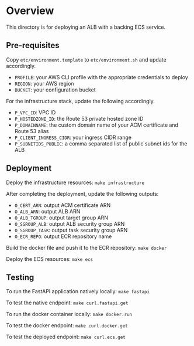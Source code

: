 # Overview
This directory is for deploying an ALB with a backing ECS service.

## Pre-requisites
Copy `etc/environment.template` to `etc/environment.sh` and update accordingly.
* `PROFILE`: your AWS CLI profile with the appropriate credentials to deploy
* `REGION`: your AWS region
* `BUCKET`: your configuration bucket

For the infrastructure stack, update the following accordingly.
* `P_VPC_ID`: VPC ID
* `P_HOSTEDZONE_ID`: the Route 53 private hosted zone ID
* `P_DOMAINNAME`: the custom domain name of your ACM certificate and Route 53 alias
* `P_CLIENT_INGRESS_CIDR`: your ingress CIDR range
* `P_SUBNETIDS_PUBLIC`: a comma separated list of public subnet ids for the ALB

## Deployment
Deploy the infrastructure resources: `make infrastructure`

After completing the deployment, update the following outputs:
* `O_CERT_ARN`: output ACM certificate ARN
* `O_ALB_ARN`: output ALB ARN
* `O_ALB_TGROUP`: output target group ARN
* `O_SGROUP_ALB`: output ALB security group ARN
* `O_SGROUP_TASK`: output task security group ARN
* `O_ECR_REPO`: output ECR repository name

Build the docker file and push it to the ECR repository: `make docker`

Deploy the ECS resources: `make ecs`

## Testing
To run the FastAPI application natively locally: `make fastapi`

To test the native endpoint: `make curl.fastapi.get`

To run the docker container locally: `make docker.run`

To test the docker endpoint: `make curl.docker.get`

To test the deployed endpoint: `make curl.ecs.get`